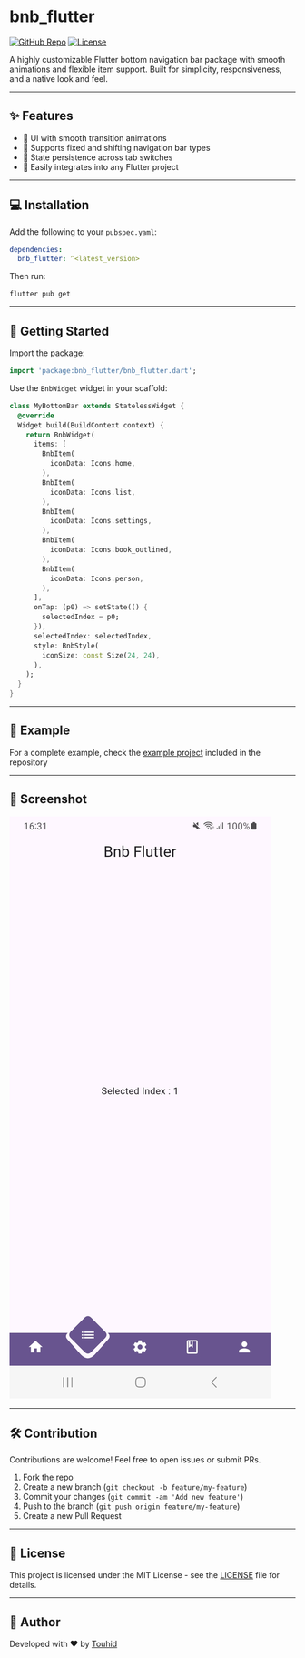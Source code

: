# bnb_flutter

[![GitHub Repo](https://img.shields.io/badge/GitHub-bnb__flutter-blue?logo=github)](https://github.com/touhid1333/bnb_flutter)
[![License](https://img.shields.io/github/license/touhid1333/bnb_flutter)](https://github.com/touhid1333/bnb_flutter/blob/master/LICENSE)

A highly customizable Flutter bottom navigation bar package with smooth animations and flexible item support. Built for simplicity, responsiveness, and a native look and feel.

---

## ✨ Features

* 🎨 UI with smooth transition animations
* 📱 Supports fixed and shifting navigation bar types
* 🔄 State persistence across tab switches
* 🔧 Easily integrates into any Flutter project

---

## 💻 Installation

Add the following to your `pubspec.yaml`:

```yaml
dependencies:
  bnb_flutter: ^<latest_version>
```

Then run:

```bash
flutter pub get
```

---

## 🚀 Getting Started

Import the package:

```dart
import 'package:bnb_flutter/bnb_flutter.dart';
```

Use the `BnbWidget` widget in your scaffold:

```dart
class MyBottomBar extends StatelessWidget {
  @override
  Widget build(BuildContext context) {
    return BnbWidget(
      items: [
        BnbItem(
          iconData: Icons.home,
        ),
        BnbItem(
          iconData: Icons.list,
        ),
        BnbItem(
          iconData: Icons.settings,
        ),
        BnbItem(
          iconData: Icons.book_outlined,
        ),
        BnbItem(
          iconData: Icons.person,
        ),
      ],
      onTap: (p0) => setState(() {
        selectedIndex = p0;
      }),
      selectedIndex: selectedIndex,
      style: BnbStyle(
        iconSize: const Size(24, 24),
      ),
    );
  }
}
```

---

## 📂 Example

For a complete example, check the [example project](https://github.com/touhid1333/bnb_flutter/tree/master/example) included in the repository

---

## 📸 Screenshot

![Screenshot](https://github.com/touhid1333/bnb_flutter/blob/master/assets/screenshot.jpg?raw=true)

---

## 🛠️ Contribution

Contributions are welcome! Feel free to open issues or submit PRs.

1. Fork the repo
2. Create a new branch (`git checkout -b feature/my-feature`)
3. Commit your changes (`git commit -am 'Add new feature'`)
4. Push to the branch (`git push origin feature/my-feature`)
5. Create a new Pull Request

---

## 📄 License

This project is licensed under the MIT License - see the [LICENSE](https://github.com/touhid1333/bnb_flutter/blob/master/LICENSE) file for details.

---

## 🤝 Author

Developed with ❤️ by [Touhid](https://github.com/touhid1333)

